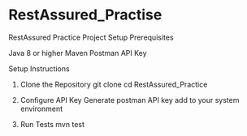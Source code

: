 # RestAssured_Practise

RestAssured Practice Project Setup
Prerequisites

Java 8 or higher
Maven
Postman API Key

Setup Instructions

1. Clone the Repository
git clone <your-repo-url>
cd RestAssured_Practice

2. Configure API Key
Generate postman API key
add to your system environment 

3. Run Tests
mvn test

